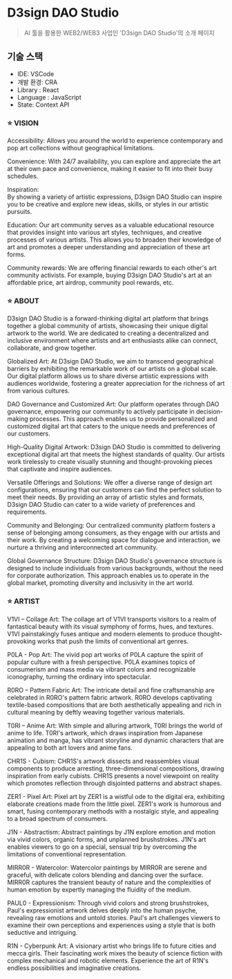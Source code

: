 # D3sign DAO Studio
> AI 툴을 활용한 WEB2/WEB3 사업인 'D3sign DAO Studio'의 소개 페이지

## 기술 스택
- IDE: VSCode
- 개발 환경: CRA
- Library : React
- Language : JavaScript
- State: Context API

### ⭐ VISION

Accessibility:
Allows you around the world to experience contemporary and pop art collections without geographical limitations.

Convenience:
With 24/7 availability, you can explore and appreciate the art at their own pace and convenience, making it easier to fit into their busy schedules.

Inspiration:  
By showing a variety of artistic expressions, D3sign DAO Studio can inspire you to be creative and explore new ideas, skills, or styles in our artistic pursuits.

Education:
Our art community serves as a valuable educational resource that provides insight into various art styles, techniques, and creative processes of various artists. This allows you to broaden their knowledge of art and promotes a deeper understanding and appreciation of these art forms.

Community rewards:
We are offering financial rewards to each other's art community activists. For example, buying D3sign DAO Studio's art at an affordable price, art airdrop, community pool rewards, etc.

### ⭐ ABOUT

D3sign DAO Studio is a forward-thinking digital art platform that brings together a global community of artists, showcasing their unique digital artwork to the world. We are dedicated to creating a decentralized and inclusive environment where artists and art enthusiasts alike can connect, collaborate, and grow together.

Globalized Art:
At D3sign DAO Studio, we aim to transcend geographical barriers by exhibiting the remarkable work of our artists on a global scale. Our digital platform allows us to share diverse artistic expressions with audiences worldwide, fostering a greater appreciation for the richness of art from various cultures.

DAO Governance and Customized Art:
Our platform operates through DAO governance, empowering our community to actively participate in decision-making processes. This approach enables us to provide personalized and customized digital art that caters to the unique needs and preferences of our customers.

High-Quality Digital Artwork:
D3sign DAO Studio is committed to delivering exceptional digital art that meets the highest standards of quality. Our artists work tirelessly to create visually stunning and thought-provoking pieces that captivate and inspire audiences.

Versatile Offerings and Solutions:
We offer a diverse range of design art configurations, ensuring that our customers can find the perfect solution to meet their needs. By providing an array of artistic styles and formats, D3sign DAO Studio can cater to a wide variety of preferences and requirements.

Community and Belonging:
Our centralized community platform fosters a sense of belonging among consumers, as they engage with our artists and their work. By creating a welcoming space for dialogue and interaction, we nurture a thriving and interconnected art community.

Global Governance Structure:
D3sign DAO Studio's governance structure is designed to include individuals from various backgrounds, without the need for corporate authorization. This approach enables us to operate in the global market, promoting diversity and inclusivity in the art world.

### ⭐ ARTIST

V1VI – Collage Art:
The collage art of V1VI transports visitors to a realm of fantastical beauty with its visual symphony of forms, hues, and textures. V1VI painstakingly fuses antique and modern elements to produce thought-provoking works that push the limits of conventional art genres.

P0LA - Pop Art:
The vivid pop art works of P0LA capture the spirit of popular culture with a fresh perspective. P0LA examines topics of consumerism and mass media via vibrant colors and recognizable iconography, turning the ordinary into spectacular.

R0RO – Pattern Fabric Art:
The intricate detail and fine craftsmanship are celebrated in R0RO's pattern fabric artwork. R0RO develops captivating textile-based compositions that are both aesthetically appealing and rich in cultural meaning by deftly weaving together various materials.

T0RI – Anime Art:
With simple and alluring artwork, T0RI brings the world of anime to life. T0RI's artwork, which draws inspiration from Japanese animation and manga, has vibrant storyline and dynamic characters that are appealing to both art lovers and anime fans.

CHR1S - Cubism:
CHR1S's artwork dissects and reassembles visual components to produce arresting, three-dimensional compositions, drawing inspiration from early cubists. CHR1S presents a novel viewpoint on reality which promotes reflection through disjointed patterns and abstract shapes.

ZER1 - Pixel Art:
Pixel art by ZER1 is a wistful ode to the digital era, exhibiting elaborate creations made from the little pixel. ZER1's work is humorous and smart, fusing contemporary methods with a nostalgic style, and appealing to a broad spectrum of consumers.

J1N - Abstractism:
Abstract paintings by J1N explore emotion and motion via vivid colors, organic forms, and unplanned brushstrokes. J1N's art enables viewers to go on a special, sensual trip by overcoming the limitations of conventional representation.

MIRR0R - Watercolor:
Watercolor paintings by MIRR0R are serene and graceful, with delicate colors blending and dancing over the surface. MIRR0R captures the transient beauty of nature and the complexities of human emotion by expertly managing the fluidity of the medium.

PAUL0 - Expressionism:
Through vivid colors and strong brushstrokes, Paul's expressionist artwork delves deeply into the human psyche, revealing raw emotions and untold stories. Paul's art challenges viewers to examine their own perceptions and experiences using a style that is both seductive and intriguing.

R1N - Cyberpunk Art:
A visionary artist who brings life to future cities and mecca girls. Their fascinating work mixes the beauty of science fiction with complex mechanical and robotic elements. Experience the art of R1N's endless possibilities and imaginative creations.
